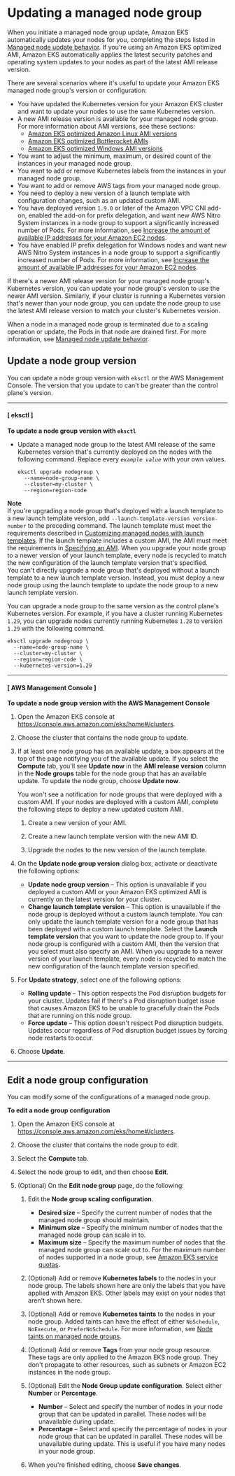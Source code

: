 # Updating a managed node group<a name="update-managed-node-group"></a>

When you initiate a managed node group update, Amazon EKS automatically updates your nodes for you, completing the steps listed in [Managed node update behavior](managed-node-update-behavior.md)\. If you're using an Amazon EKS optimized AMI, Amazon EKS automatically applies the latest security patches and operating system updates to your nodes as part of the latest AMI release version\.

There are several scenarios where it's useful to update your Amazon EKS managed node group's version or configuration:
+ You have updated the Kubernetes version for your Amazon EKS cluster and want to update your nodes to use the same Kubernetes version\.
+ A new AMI release version is available for your managed node group\. For more information about AMI versions, see these sections:
  + [Amazon EKS optimized Amazon Linux AMI versions](eks-linux-ami-versions.md)
  + [Amazon EKS optimized Bottlerocket AMIs](eks-optimized-ami-bottlerocket.md)
  + [Amazon EKS optimized Windows AMI versions](eks-ami-versions-windows.md)
+ You want to adjust the minimum, maximum, or desired count of the instances in your managed node group\.
+ You want to add or remove Kubernetes labels from the instances in your managed node group\.
+ You want to add or remove AWS tags from your managed node group\.
+ You need to deploy a new version of a launch template with configuration changes, such as an updated custom AMI\.
+ You have deployed version `1.9.0` or later of the Amazon VPC CNI add\-on, enabled the add\-on for prefix delegation, and want new AWS Nitro System instances in a node group to support a significantly increased number of Pods\. For more information, see [Increase the amount of available IP addresses for your Amazon EC2 nodes](cni-increase-ip-addresses.md)\.
+ You have enabled IP prefix delegation for Windows nodes and want new AWS Nitro System instances in a node group to support a significantly increased number of Pods\. For more information, see [Increase the amount of available IP addresses for your Amazon EC2 nodes](cni-increase-ip-addresses.md)\.

If there's a newer AMI release version for your managed node group's Kubernetes version, you can update your node group's version to use the newer AMI version\. Similarly, if your cluster is running a Kubernetes version that's newer than your node group, you can update the node group to use the latest AMI release version to match your cluster's Kubernetes version\.

When a node in a managed node group is terminated due to a scaling operation or update, the Pods in that node are drained first\. For more information, see [Managed node update behavior](managed-node-update-behavior.md)\.

## Update a node group version<a name="mng-update"></a>

You can update a node group version with `eksctl` or the AWS Management Console\. The version that you update to can't be greater than the control plane's version\.

------
#### [ eksctl ]

**To update a node group version with `eksctl`**
+ Update a managed node group to the latest AMI release of the same Kubernetes version that's currently deployed on the nodes with the following command\. Replace every *`example value`* with your own values\.

  ```
  eksctl upgrade nodegroup \
    --name=node-group-name \
    --cluster=my-cluster \
    --region=region-code
  ```
**Note**  
If you're upgrading a node group that's deployed with a launch template to a new launch template version, add `--launch-template-version version-number` to the preceding command\. The launch template must meet the requirements described in [Customizing managed nodes with launch templates](launch-templates.md)\. If the launch template includes a custom AMI, the AMI must meet the requirements in [Specifying an AMI](launch-templates.md#launch-template-custom-ami)\. When you upgrade your node group to a newer version of your launch template, every node is recycled to match the new configuration of the launch template version that's specified\.  
You can't directly upgrade a node group that's deployed without a launch template to a new launch template version\. Instead, you must deploy a new node group using the launch template to update the node group to a new launch template version\.

  You can upgrade a node group to the same version as the control plane's Kubernetes version\. For example, if you have a cluster running Kubernetes `1.29`, you can upgrade nodes currently running Kubernetes `1.28` to version `1.29` with the following command\.

  ```
  eksctl upgrade nodegroup \
    --name=node-group-name \
    --cluster=my-cluster \
    --region=region-code \
    --kubernetes-version=1.29
  ```

------
#### [ AWS Management Console ]

**To update a node group version with the AWS Management Console**

1. Open the Amazon EKS console at [https://console\.aws\.amazon\.com/eks/home\#/clusters](https://console.aws.amazon.com/eks/home#/clusters)\.

1. Choose the cluster that contains the node group to update\.

1. If at least one node group has an available update, a box appears at the top of the page notifying you of the available update\. If you select the **Compute** tab, you'll see **Update now** in the **AMI release version** column in the **Node groups** table for the node group that has an available update\. To update the node group, choose **Update now**\.

   You won't see a notification for node groups that were deployed with a custom AMI\. If your nodes are deployed with a custom AMI, complete the following steps to deploy a new updated custom AMI\.

   1. Create a new version of your AMI\.

   1. Create a new launch template version with the new AMI ID\.

   1. Upgrade the nodes to the new version of the launch template\.

1. On the **Update node group version** dialog box, activate or deactivate the following options:
   + **Update node group version** – This option is unavailable if you deployed a custom AMI or your Amazon EKS optimized AMI is currently on the latest version for your cluster\.
   + **Change launch template version** – This option is unavailable if the node group is deployed without a custom launch template\. You can only update the launch template version for a node group that has been deployed with a custom launch template\. Select the **Launch template version** that you want to update the node group to\. If your node group is configured with a custom AMI, then the version that you select must also specify an AMI\. When you upgrade to a newer version of your launch template, every node is recycled to match the new configuration of the launch template version specified\.

1. For **Update strategy**, select one of the following options:
   + **Rolling update** – This option respects the Pod disruption budgets for your cluster\. Updates fail if there's a Pod disruption budget issue that causes Amazon EKS to be unable to gracefully drain the Pods that are running on this node group\.
   + **Force update** – This option doesn't respect Pod disruption budgets\. Updates occur regardless of Pod disruption budget issues by forcing node restarts to occur\.

1. Choose **Update**\.

------

## Edit a node group configuration<a name="mng-edit"></a>

You can modify some of the configurations of a managed node group\.

**To edit a node group configuration**

1. Open the Amazon EKS console at [https://console\.aws\.amazon\.com/eks/home\#/clusters](https://console.aws.amazon.com/eks/home#/clusters)\.

1. Choose the cluster that contains the node group to edit\.

1. Select the **Compute** tab\.

1. Select the node group to edit, and then choose **Edit**\.

1. \(Optional\) On the **Edit node group** page, do the following:

   1. Edit the **Node group scaling configuration**\.
      + **Desired size** – Specify the current number of nodes that the managed node group should maintain\.
      + **Minimum size** – Specify the minimum number of nodes that the managed node group can scale in to\.
      + **Maximum size** – Specify the maximum number of nodes that the managed node group can scale out to\. For the maximum number of nodes supported in a node group, see [Amazon EKS service quotas](service-quotas.md)\.

   1. \(Optional\) Add or remove **Kubernetes labels** to the nodes in your node group\. The labels shown here are only the labels that you have applied with Amazon EKS\. Other labels may exist on your nodes that aren't shown here\.

   1. \(Optional\) Add or remove **Kubernetes taints** to the nodes in your node group\. Added taints can have the effect of either `NoSchedule`, `NoExecute`, or `PreferNoSchedule`\. For more information, see [Node taints on managed node groups](node-taints-managed-node-groups.md)\.

   1. \(Optional\) Add or remove **Tags** from your node group resource\. These tags are only applied to the Amazon EKS node group\. They don't propagate to other resources, such as subnets or Amazon EC2 instances in the node group\.

   1. \(Optional\) Edit the **Node Group update configuration**\. Select either **Number** or **Percentage**\. 
      + **Number** – Select and specify the number of nodes in your node group that can be updated in parallel\. These nodes will be unavailable during update\.
      + **Percentage** – Select and specify the percentage of nodes in your node group that can be updated in parallel\. These nodes will be unavailable during update\. This is useful if you have many nodes in your node group\.

   1. When you're finished editing, choose **Save changes**\.
